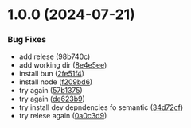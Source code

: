 # 1.0.0 (2024-07-21)


### Bug Fixes

* add relese ([98b740c](https://github.com/R2-Wireless/redis-monitoring/commit/98b740c622da0348d018b72dda56a602794b4401))
* add working dir ([8e4e5ee](https://github.com/R2-Wireless/redis-monitoring/commit/8e4e5ee9b8585ad8a2699d8c4ef7116347f624db))
* install bun ([2fe51f4](https://github.com/R2-Wireless/redis-monitoring/commit/2fe51f45bdd32c1459dc96e8fb02daa90654a923))
* install node ([f209bd6](https://github.com/R2-Wireless/redis-monitoring/commit/f209bd6cd1a017e9f4ff2e979596eaaa53adbb82))
* try again ([57b1375](https://github.com/R2-Wireless/redis-monitoring/commit/57b1375b57d602d9accb1e0a0845e72926dcf5d4))
* try again ([de623b9](https://github.com/R2-Wireless/redis-monitoring/commit/de623b92220061c6000873a37400da0e04074ce4))
* try install dev depndencies fo semantic ([34d72cf](https://github.com/R2-Wireless/redis-monitoring/commit/34d72cf6dafe7df30129df8b2bf11f3e4cc8b00a))
* try relese again ([0a0c3d9](https://github.com/R2-Wireless/redis-monitoring/commit/0a0c3d9902f639123ec893e07387e34b53988484))
